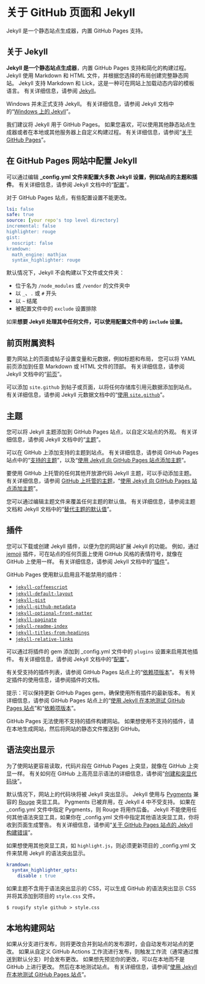 # 关于 GitHub 页面和 Jekyll

Jekyll 是一个静态站点生成器，内置 GitHub Pages 支持。

## 关于 Jekyll 

**Jekyll 是一个静态站点生成器**，内置 GitHub Pages 支持和简化的构建过程。 Jekyll 使用 Markdown 和 HTML 文件，并根据您选择的布局创建完整静态网站。 Jekyll 支持 Markdown 和 Lick，这是一种可在网站上加载动态内容的模板语言。 有关详细信息，请参阅 [Jekyll](https://jekyllrb.com/)。

Windows 并未正式支持 Jekyll。 有关详细信息，请参阅 Jekyll 文档中的“[Windows 上的 Jekyll](http://jekyllrb.com/docs/windows/#installation)”。

我们建议将 Jekyll 用于 GitHub Pages。 如果您喜欢，可以使用其他静态站点生成器或者在本地或其他服务器上自定义构建过程。 有关详细信息，请参阅“[关于 GitHub Pages](https://docs.github.com/zh/pages/getting-started-with-github-pages/about-github-pages#static-site-generators)”。

## 在 GitHub Pages 网站中配置 Jekyll 

可以通过编辑 **_config.yml 文件来配置大多数 Jekyll 设置，例如站点的主题和插件**。 有关详细信息，请参阅 Jekyll 文档中的“[配置](https://jekyllrb.com/docs/configuration/)”。

对于 GitHub Pages 站点，有些配置设置不能更改。

```yaml
lsi: false
safe: true
source: [your repo's top level directory]
incremental: false
highlighter: rouge
gist:
  noscript: false
kramdown:
  math_engine: mathjax
  syntax_highlighter: rouge
```

默认情况下，Jekyll 不会构建以下文件或文件夹：

- 位于名为 `/node_modules` 或 `/vendor` 的文件夹中
- 以 `_`、`.` 或 `#` 开头
- 以 `~` 结尾
- 被配置文件中的 `exclude` 设置排除

如果**想要 Jekyll 处理其中任何文件，可以使用配置文件中的 `include` 设置。**

## 前页附属资料 

要为网站上的页面或帖子设置变量和元数据，例如标题和布局， 您可以将 YAML 前页添加到任意 Markdown 或 HTML 文件的顶部。 有关详细信息，请参阅 Jekyll 文档中的“[前页](https://jekyllrb.com/docs/front-matter/)”。

可以添加 `site.github` 到帖子或页面，以将任何存储库引用元数据添加到站点。 有关详细信息，请参阅 Jekyll 元数据文档中的“[使用 `site.github`](https://jekyll.github.io/github-metadata/site.github/)”。

## 主题 

您可以将 Jekyll 主题添加到 GitHub Pages 站点，以自定义站点的外观。 有关详细信息，请参阅 Jekyll 文档中的“[主题](https://jekyllrb.com/docs/themes/)”。

可以在 GitHub 上添加支持的主题到站点。 有关详细信息，请参阅 GitHub Pages 站点中的“[支持的主题](https://pages.github.com/themes/)”，以及“[使用 Jekyll 向 GitHub Pages 站点添加主题](https://docs.github.com/zh/pages/setting-up-a-github-pages-site-with-jekyll/adding-a-theme-to-your-github-pages-site-using-jekyll)”。

要使用 GitHub 上托管的任何其他开放源代码 Jekyll 主题，可以手动添加主题。有关详细信息，请参阅 [GitHub 上托管的主题](https://github.com/topics/jekyll-theme)，“[使用 Jekyll 向 GitHub Pages 站点添加主题](https://docs.github.com/zh/pages/setting-up-a-github-pages-site-with-jekyll/adding-a-theme-to-your-github-pages-site-using-jekyll)”。

您可以通过编辑主题文件来覆盖任何主题的默认值。 有关详细信息，请参阅主题文档和 Jekyll 文档中的“[替代主题的默认值](https://jekyllrb.com/docs/themes/#overriding-theme-defaults)”。

## 插件 

您可以下载或创建 Jekyll 插件，以便为您的网站扩展 Jekyll 的功能。 例如，通过 [jemoji](https://github.com/jekyll/jemoji) 插件，可在站点的任何页面上使用 GitHub 风格的表情符号，就像在 GitHub 上使用一样。 有关详细信息，请参阅 Jekyll 文档中的“[插件](https://jekyllrb.com/docs/plugins/)”。

GitHub Pages 使用默认启用且不能禁用的插件：

- [`jekyll-coffeescript`](https://github.com/jekyll/jekyll-coffeescript)
- [`jekyll-default-layout`](https://github.com/benbalter/jekyll-default-layout)
- [`jekyll-gist`](https://github.com/jekyll/jekyll-gist)
- [`jekyll-github-metadata`](https://github.com/jekyll/github-metadata)
- [`jekyll-optional-front-matter`](https://github.com/benbalter/jekyll-optional-front-matter)
- [`jekyll-paginate`](https://github.com/jekyll/jekyll-paginate)
- [`jekyll-readme-index`](https://github.com/benbalter/jekyll-readme-index)
- [`jekyll-titles-from-headings`](https://github.com/benbalter/jekyll-titles-from-headings)
- [`jekyll-relative-links`](https://github.com/benbalter/jekyll-relative-links)

可以通过将插件的 gem 添加到 _config.yml 文件中的 `plugins` 设置来启用其他插件。 有关详细信息，请参阅 Jekyll 文档中的“[配置](https://jekyllrb.com/docs/configuration/)”。

有关受支持的插件列表，请参阅 GitHub Pages 站点上的“[依赖项版本](https://pages.github.com/versions/)”。 有关特定插件的使用信息，请参阅插件的文档。

提示：可以保持更新 GitHub Pages gem，确保使用所有插件的最新版本。 有关详细信息，请参阅 GitHub Pages 站点上的“[使用 Jekyll 在本地测试 GitHub Pages 站点](https://docs.github.com/zh/pages/setting-up-a-github-pages-site-with-jekyll/testing-your-github-pages-site-locally-with-jekyll#updating-the-github-pages-gem)”和“[依赖项版本](https://pages.github.com/versions/)”。

GitHub Pages 无法使用不支持的插件构建网站。 如果想使用不支持的插件，请在本地生成网站，然后将网站的静态文件推送到 GitHub。

## 语法突出显示

为了使网站更容易读取，代码片段在 GitHub Pages 上突显，就像在 GitHub 上突显一样。 有关如何在 GitHub 上高亮显示语法的详细信息，请参阅“[创建和突显代码块](https://docs.github.com/zh/get-started/writing-on-github/working-with-advanced-formatting/creating-and-highlighting-code-blocks)”。

默认情况下，网站上的代码块将被 Jekyll 突出显示。 Jekyll 使用与 [Pygments](https://github.com/jneen/rouge) 兼容的 [Rouge](http://pygments.org/) 突显工具。 Pygments 已被弃用，在 Jekyll 4 中不受支持。 如果在 _config.yml 文件中指定 Pygments，则 Rouge 将用作后备。 Jekyll 不能使用任何其他语法突显工具，如果你在 _config.yml 文件中指定其他语法突显工具，你将收到页面生成警告。 有关详细信息，请参阅“[关于 GitHub Pages 站点的 Jekyll 构建错误](https://docs.github.com/zh/pages/setting-up-a-github-pages-site-with-jekyll/about-jekyll-build-errors-for-github-pages-sites)”。

如果想使用其他突显工具，如 `highlight.js`，则必须更新项目的 _config.yml 文件来禁用 Jekyll 的语法突出显示。

```yaml
kramdown:
  syntax_highlighter_opts:
    disable : true
```

如果主题不含用于语法突出显示的 CSS，可以生成 GitHub 的语法突出显示 CSS 并将其添加到项目的 `style.css` 文件。

```shell
$ rougify style github > style.css
```

## 本地构建网站

如果从分支进行发布，则将更改合并到站点的发布源时，会自动发布对站点的更改。 如果从自定义 GitHub Actions 工作流进行发布，则触发工作流（通常通过推送到默认分支）时会发布更改。 如果想先预览你的更改，可以在本地而不是 GitHub 上进行更改。 然后在本地测试站点。 有关详细信息，请参阅“[使用 Jekyll 在本地测试 GitHub Pages 站点](https://docs.github.com/zh/pages/setting-up-a-github-pages-site-with-jekyll/testing-your-github-pages-site-locally-with-jekyll)”。